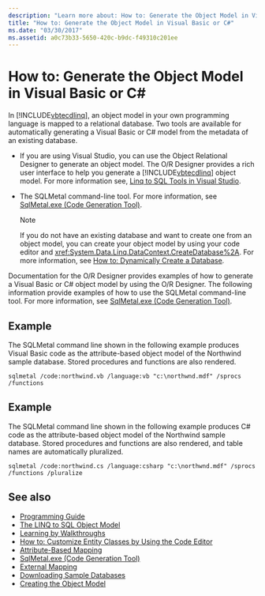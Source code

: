 ```yaml
---
description: "Learn more about: How to: Generate the Object Model in Visual Basic or C#"
title: "How to: Generate the Object Model in Visual Basic or C#"
ms.date: "03/30/2017"
ms.assetid: a0c73b33-5650-420c-b9dc-f49310c201ee
---
```

# How to: Generate the Object Model in Visual Basic or C\#

In [!INCLUDE[vbtecdlinq](../../../../../../includes/vbtecdlinq-md.md)], an object model in your own programming language is mapped to a relational database. Two tools are available for automatically generating a Visual Basic or C# model from the metadata of an existing database.  
  
- If you are using Visual Studio, you can use the Object Relational Designer to generate an object model. The O/R Designer provides a rich user interface to help you generate a [!INCLUDE[vbtecdlinq](../../../../../../includes/vbtecdlinq-md.md)] object model. For more information see, [Linq to SQL Tools in Visual Studio](/visualstudio/data-tools/linq-to-sql-tools-in-visual-studio2).
  
- The SQLMetal command-line tool. For more information, see [SqlMetal.exe (Code Generation Tool)](../../../../tools/sqlmetal-exe-code-generation-tool.md).  
  
    > [!NOTE]
    > If you do not have an existing database and want to create one from an object model, you can create your object model by using your code editor and <xref:System.Data.Linq.DataContext.CreateDatabase%2A>. For more information, see [How to: Dynamically Create a Database](how-to-dynamically-create-a-database.md).  
  
 Documentation for the O/R Designer provides examples of how to generate a Visual Basic or C# object model by using the O/R Designer. The following information provide examples of how to use the SQLMetal command-line tool. For more information, see [SqlMetal.exe (Code Generation Tool)](../../../../tools/sqlmetal-exe-code-generation-tool.md).  
  
## Example  

 The SQLMetal command line shown in the following example produces Visual Basic code as the attribute-based object model of the Northwind sample database. Stored procedures and functions are also rendered.  
  
```console  
sqlmetal /code:northwind.vb /language:vb "c:\northwnd.mdf" /sprocs /functions  
```  
  
## Example  

 The SQLMetal command line shown in the following example produces C# code as the attribute-based object model of the Northwind sample database. Stored procedures and functions are also rendered, and table names are automatically pluralized.  
  
```console  
sqlmetal /code:northwind.cs /language:csharp "c:\northwnd.mdf" /sprocs /functions /pluralize  
```  
  
## See also

- [Programming Guide](programming-guide.md)
- [The LINQ to SQL Object Model](the-linq-to-sql-object-model.md)
- [Learning by Walkthroughs](learning-by-walkthroughs.md)
- [How to: Customize Entity Classes by Using the Code Editor](how-to-customize-entity-classes-by-using-the-code-editor.md)
- [Attribute-Based Mapping](attribute-based-mapping.md)
- [SqlMetal.exe (Code Generation Tool)](../../../../tools/sqlmetal-exe-code-generation-tool.md)
- [External Mapping](external-mapping.md)
- [Downloading Sample Databases](downloading-sample-databases.md)
- [Creating the Object Model](creating-the-object-model.md)
